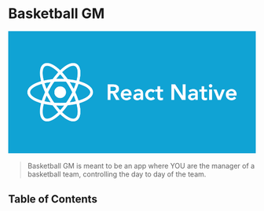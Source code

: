 # Basketball GM

![Main Page](logos/ReactNative.png)

> Basketball GM is meant to be an app where YOU are the manager of a basketball team, controlling the day to day of the team. 

## Table of Contents

